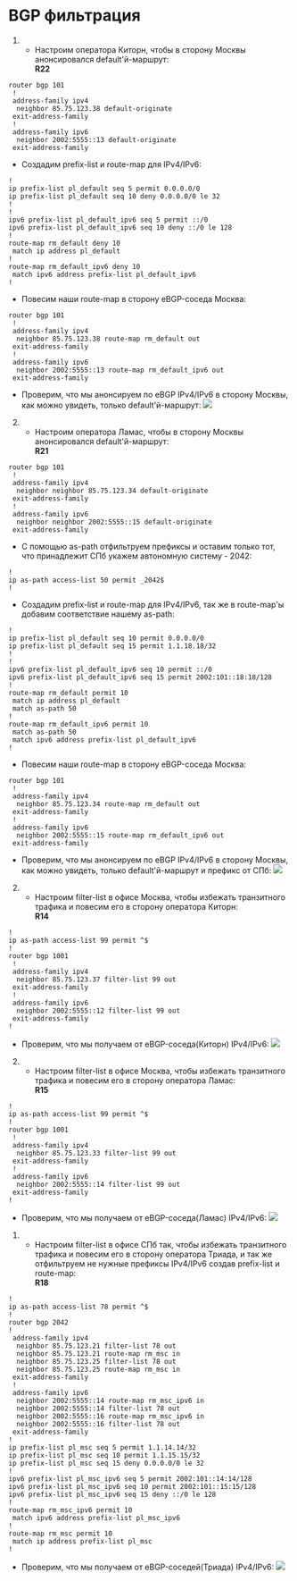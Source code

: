 # BGP фильтрация

 1. * Настроим оператора Киторн, чтобы в сторону Москвы анонсировался default'й-маршрут:  
**R22**
```
router bgp 101
 !
 address-family ipv4
  neighbor 85.75.123.38 default-originate
 exit-address-family
 !
 address-family ipv6
  neighbor 2002:5555::13 default-originate
 exit-address-family
```
  * Создадим prefix-list и route-map для IPv4/IPv6:
```
!
ip prefix-list pl_default seq 5 permit 0.0.0.0/0
ip prefix-list pl_default seq 10 deny 0.0.0.0/0 le 32
!
!
ipv6 prefix-list pl_default_ipv6 seq 5 permit ::/0
ipv6 prefix-list pl_default_ipv6 seq 10 deny ::/0 le 128
!
route-map rm_default deny 10
 match ip address pl_default
!
route-map rm_default_ipv6 deny 10
 match ipv6 address prefix-list pl_default_ipv6
!
```
  * Повесим наши route-map в сторону eBGP-соседа Москва:
```
router bgp 101
 !
 address-family ipv4
  neighbor 85.75.123.38 route-map rm_default out
 exit-address-family
 !
 address-family ipv6
  neighbor 2002:5555::13 route-map rm_default_ipv6 out
 exit-address-family
```
  * Проверим, что мы анонсируем по eBGP IPv4/IPv6 в сторону Москвы, как можно увидеть, только default'й-маршрут:
![](https://github.com/devops-user/otus/blob/main/homeworks_prof/homework_28/images/R22.png)

2.  * Настроим оператора Ламас, чтобы в сторону Москвы анонсировался default'й-маршрут:  
**R21**
```
router bgp 101
 !
 address-family ipv4
  neighbor neighbor 85.75.123.34 default-originate
 exit-address-family
 !
 address-family ipv6
  neighbor neighbor 2002:5555::15 default-originate
 exit-address-family
```
  * С помощью as-path отфильтруем префиксы и оставим только тот, что принадлежит СПб укажем автономную систему - 2042:
```
!
ip as-path access-list 50 permit _2042$
!
```
  * Создадим prefix-list и route-map для IPv4/IPv6, так же в route-map'ы добавим соответствие нашему as-path:
```
!
ip prefix-list pl_default seq 10 permit 0.0.0.0/0
ip prefix-list pl_default seq 15 permit 1.1.18.18/32
!
!
ipv6 prefix-list pl_default_ipv6 seq 10 permit ::/0
ipv6 prefix-list pl_default_ipv6 seq 15 permit 2002:101::18:18/128
!
route-map rm_default permit 10
 match ip address pl_default
 match as-path 50
!
route-map rm_default_ipv6 permit 10
 match as-path 50
 match ipv6 address prefix-list pl_default_ipv6
!
```
  * Повесим наши route-map в сторону eBGP-соседа Москва:
```
router bgp 101
 !
 address-family ipv4
  neighbor 85.75.123.34 route-map rm_default out
 exit-address-family
 !
 address-family ipv6
  neighbor 2002:5555::15 route-map rm_default_ipv6 out
 exit-address-family
```
 * Проверим, что мы анонсируем по eBGP IPv4/IPv6 в сторону Москвы, как можно увидеть, только default'й-маршрут и префикс от СПб:
![](https://github.com/devops-user/otus/blob/main/homeworks_prof/homework_28/images/R21.png)

2.  * Настроим filter-list в офисе Москва, чтобы избежать транзитного трафика и повесим его в сторону оператора Киторн:  
**R14**
```
!
ip as-path access-list 99 permit ^$
!
router bgp 1001
 !
 address-family ipv4
  neighbor 85.75.123.37 filter-list 99 out
 exit-address-family
 !
 address-family ipv6
  neighbor 2002:5555::12 filter-list 99 out
 exit-address-family
!
```
* Проверим, что мы получаем от eBGP-соседа(Киторн) IPv4/IPv6:
![](https://github.com/devops-user/otus/blob/main/homeworks_prof/homework_28/images/R14.png)

2.  * Настроим filter-list в офисе Москва, чтобы избежать транзитного трафика и повесим его в сторону оператора Ламас:  
**R15**
```
!
ip as-path access-list 99 permit ^$
!
router bgp 1001
 !
 address-family ipv4
  neighbor 85.75.123.33 filter-list 99 out
 exit-address-family
 !
 address-family ipv6
  neighbor 2002:5555::14 filter-list 99 out
 exit-address-family
!
```
* Проверим, что мы получаем от eBGP-соседа(Ламас) IPv4/IPv6:
![](https://github.com/devops-user/otus/blob/main/homeworks_prof/homework_28/images/R15.png)

 1. * Настроим filter-list в офисе СПб так, чтобы избежать транзитного трафика и повесим его в сторону оператора Триада, и так же отфильтруем не нужные префиксы IPv4/IPv6 создав prefix-list и route-map:  
**R18**
```
!
ip as-path access-list 78 permit ^$
!
router bgp 2042
!
 address-family ipv4
  neighbor 85.75.123.21 filter-list 78 out
  neighbor 85.75.123.21 route-map rm_msc in
  neighbor 85.75.123.25 filter-list 78 out
  neighbor 85.75.123.25 route-map rm_msc in
 exit-address-family
 !
 address-family ipv6
  neighbor 2002:5555::14 route-map rm_msc_ipv6 in
  neighbor 2002:5555::14 filter-list 78 out
  neighbor 2002:5555::16 route-map rm_msc_ipv6 in
  neighbor 2002:5555::16 filter-list 78 out
 exit-address-family
!
ip prefix-list pl_msc seq 5 permit 1.1.14.14/32
ip prefix-list pl_msc seq 10 permit 1.1.15.15/32
ip prefix-list pl_msc seq 15 deny 0.0.0.0/0 le 32
!
ipv6 prefix-list pl_msc_ipv6 seq 5 permit 2002:101::14:14/128
ipv6 prefix-list pl_msc_ipv6 seq 10 permit 2002:101::15:15/128
ipv6 prefix-list pl_msc_ipv6 seq 15 deny ::/0 le 128
!
route-map rm_msc_ipv6 permit 10
 match ipv6 address prefix-list pl_msc_ipv6
!
route-map rm_msc permit 10
 match ip address prefix-list pl_msc
!
```
* Проверим, что мы получаем от eBGP-соседей(Триада) IPv4/IPv6:
![](https://github.com/devops-user/otus/blob/main/homeworks_prof/homework_28/images/R18.png)
